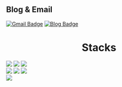 ## Blog & Email

[![Gmail Badge](https://img.shields.io/badge/Gmail-d14836?logo=Gmail&logoColor=white&link=mailto:kimnamwook08@gmail.com)](mailto:kimnamwook08@gmail.com)
[![Blog Badge](https://img.shields.io/badge/-병아리개발-2e8b57?logo=AerLingus&logoColor=white&link=https://velog.io/@kimnamwook)](https://velog.io/@kimnamwook)

<h1 align="center">Stacks</h1>
<p>
<img src="https://img.shields.io/badge/Python-3776AB?style=for-the-badge&logo=Python&logoColor=white">
<img src="https://img.shields.io/badge/Django-092E20?style=for-the-badge&logo=Django&logoColor=white">
<img src="https://img.shields.io/badge/GitHub-181717?style=for-the-badge&logo=GitHub&logoColor=white">
<br>
<img src="https://img.shields.io/badge/HTML5-E34F26?style=for-the-badge&logo=HTML5&logoColor=white"> 
<img src="https://img.shields.io/badge/CSS-1572B6?style=for-the-badge&logo=CSS&logoColor=white"> 
<img src="https://img.shields.io/badge/JavaScript-F7DF1E?style=for-the-badge&logo=JavaScript&logoColor=black">
<br>
<img src="https://img.shields.io/badge/AWS-FF9900?style=for-the-badge&logo=amazonec2&logoColor=black">
</p>
